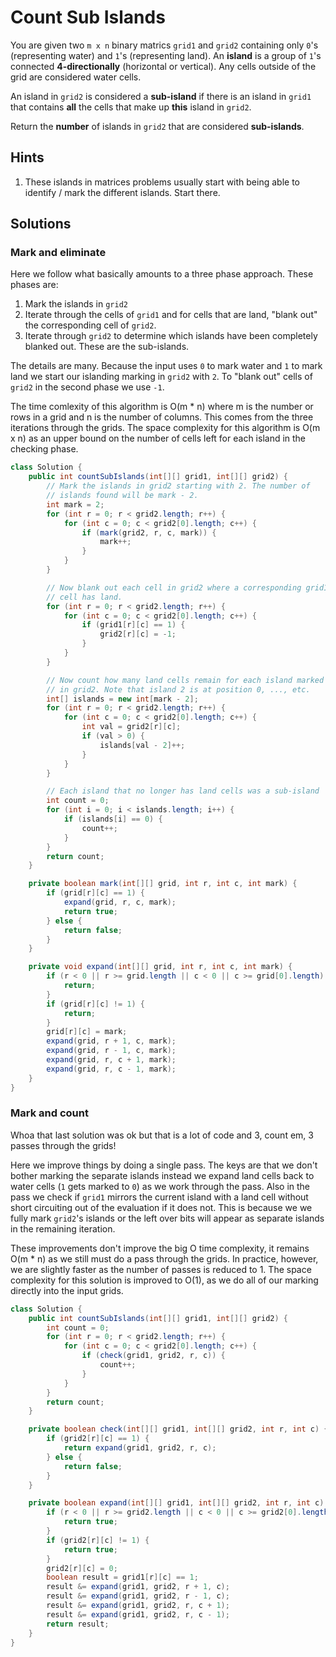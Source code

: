 # Count Sub Islands

You are given two `m x n` binary matrics `grid1` and `grid2` containing only
`0`'s (representing water) and `1`'s (representing land). An **island** is a
group of `1`'s connected **4-directionally** (horizontal or vertical). Any
cells outside of the grid are considered water cells.

An island in `grid2` is considered a **sub-island** if there is an island in
`grid1` that contains **all** the cells that make up **this** island in
`grid2`.

Return the **number** of islands in `grid2` that are considered
**sub-islands**.

## Hints

1. These islands in matrices problems usually start with being able to
   identify / mark the different islands. Start there.

## Solutions

### Mark and eliminate

Here we follow what basically amounts to a three phase approach. These phases
are:

1. Mark the islands in `grid2`
1. Iterate through the cells of `grid1` and for cells that are land, "blank
   out" the corresponding cell of `grid2`.
1. Iterate through `grid2` to determine which islands have been completely
   blanked out. These are the sub-islands.

The details are many. Because the input uses `0` to mark water and `1` to mark
land we start our islanding marking in `grid2` with `2`. To "blank out" cells
of `grid2` in the second phase we use `-1`.

The time comlexity of this algorithm is O(m * n) where m is the number or rows
in a grid and n is the number of columns. This comes from the three iterations
through the grids. The space complexity for this algorithm is O(m x n) as an
upper bound on the number of cells left for each island in the checking phase.

```java
class Solution {
    public int countSubIslands(int[][] grid1, int[][] grid2) {
        // Mark the islands in grid2 starting with 2. The number of
        // islands found will be mark - 2.
        int mark = 2;
        for (int r = 0; r < grid2.length; r++) {
            for (int c = 0; c < grid2[0].length; c++) {
                if (mark(grid2, r, c, mark)) {
                    mark++;
                }
            }
        }

        // Now blank out each cell in grid2 where a corresponding grid1
        // cell has land.
        for (int r = 0; r < grid2.length; r++) {
            for (int c = 0; c < grid2[0].length; c++) {
                if (grid1[r][c] == 1) {
                    grid2[r][c] = -1;
                }
            }
        }

        // Now count how many land cells remain for each island marked
        // in grid2. Note that island 2 is at position 0, ..., etc.
        int[] islands = new int[mark - 2];
        for (int r = 0; r < grid2.length; r++) {
            for (int c = 0; c < grid2[0].length; c++) {
                int val = grid2[r][c];
                if (val > 0) {
                    islands[val - 2]++;
                }
            }
        }

        // Each island that no longer has land cells was a sub-island
        int count = 0;
        for (int i = 0; i < islands.length; i++) {
            if (islands[i] == 0) {
                count++;
            }
        }
        return count;
    }

    private boolean mark(int[][] grid, int r, int c, int mark) {
        if (grid[r][c] == 1) {
            expand(grid, r, c, mark);
            return true;
        } else {
            return false;
        }
    }

    private void expand(int[][] grid, int r, int c, int mark) {
        if (r < 0 || r >= grid.length || c < 0 || c >= grid[0].length) {
            return;
        }
        if (grid[r][c] != 1) {
            return;
        }
        grid[r][c] = mark;
        expand(grid, r + 1, c, mark);
        expand(grid, r - 1, c, mark);
        expand(grid, r, c + 1, mark);
        expand(grid, r, c - 1, mark);
    }
}
```

### Mark and count

Whoa that last solution was ok but that is a lot of code and 3, count em, 3
passes through the grids!

Here we improve things by doing a single pass. The keys are that we don't
bother marking the separate islands instead we expand land cells back to
water cells (`1` gets marked to `0`) as we work through the pass. Also in the
pass we check if `grid1` mirrors the current island with a land cell without
short circuiting out of the evaluation if it does not. This is because we we
fully mark `grid2`'s islands or the left over bits will appear as separate
islands in the remaining iteration.

These improvements don't improve the big O time complexity, it remains
O(m * n) as we still must do a pass through the grids. In practice, however,
we are slightly faster as the number of passes is reduced to 1. The space
complexity for this solution is improved to O(1), as we do all of our marking
directly into the input grids.

```java
class Solution {
    public int countSubIslands(int[][] grid1, int[][] grid2) {
        int count = 0;
        for (int r = 0; r < grid2.length; r++) {
            for (int c = 0; c < grid2[0].length; c++) {
                if (check(grid1, grid2, r, c)) {
                    count++;
                }
            }
        }
        return count;
    }

    private boolean check(int[][] grid1, int[][] grid2, int r, int c) {
        if (grid2[r][c] == 1) {
            return expand(grid1, grid2, r, c);
        } else {
            return false;
        }
    }

    private boolean expand(int[][] grid1, int[][] grid2, int r, int c) {
        if (r < 0 || r >= grid2.length || c < 0 || c >= grid2[0].length) {
            return true;
        }
        if (grid2[r][c] != 1) {
            return true;
        }
        grid2[r][c] = 0;
        boolean result = grid1[r][c] == 1;
        result &= expand(grid1, grid2, r + 1, c);
        result &= expand(grid1, grid2, r - 1, c);
        result &= expand(grid1, grid2, r, c + 1);
        result &= expand(grid1, grid2, r, c - 1);
        return result;
    }
}
```
